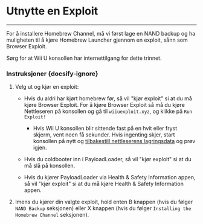 # Utnytte en Exploit
---
For å installere Homebrew Channel, må vi først lage en NAND backup og ha muligheten til å kjøre Homebrew Launcher gjennom en exploit, sånn som Browser Exploit.

Sørg for at Wii U konsollen har internettilgang for dette trinnet.

### Instruksjoner {docsify-ignore}

1. Velg ut og kjør en exploit:
    - Hvis du aldri har kjørt homebrew før, så vil "kjør exploit" si at du må kjøre Browser Exploit. For å kjøre Browser Exploit så må du kjøre Nettleseren på konsollen og gå til `wiiuexploit.xyz`, og klikke på `Run Exploit!`
      - Hvis Wii U konsollen blir sittende fast på en hvit eller fryst skjerm, vent noen få sekunder. Hvis ingenting skjer, start konsollen på nytt og [tilbakestill nettleserens lagringsdata](https://en-americas-support.nintendo.com/app/answers/detail/a_id/1507/~/how-to-delete-the-internet-browser-history) og prøv igjen.

    - Hvis du coldbooter inn i PayloadLoader, så vil "kjør exploit" si at du må slå på konsollen.

    - Hvis du kjører PayloadLoader via Health & Safety Information appen, så vil "kjør exploit" si at du må kjøre Health & Safety Information appen.

1. Imens du kjører din valgte exploit, hold enten B knappen (hvis du følger `NAND Backup` seksjonen) eller X knappen (hvis du følger `Installing the Homebrew Channel` seksjonen).
